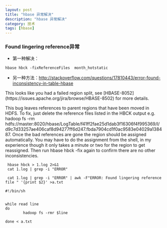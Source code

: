 ```yaml
---
layout: post
title: "hbase 异常解决"
description: "hbase 异常解决"
category: 技术
tags: [hbase]
---
```


### Found lingering reference异常

* 第一种解决：

```
hbase hbck -fixReferenceFiles  month_hotstatic
```

* 另一种方法：<http://stackoverflow.com/questions/17810443/error-found-inconsistency-in-table-hbase>

<div class="alert alert-warning">
		This looks like you had a failed region split, see [HBASE-8052] (https://issues.apache.org/jira/browse/HBASE-8502) for more details.

This bug leaves references to parent regions that have been moved in HDFS. To fix, just delete the reference files listed in the HBCK output e.g. hadoop fs -rm hdfs://master:8020/hbase/LogTable/f41ff2fae25d1dab3f16306f4f995369/l/d9c7d33257ae406caf8d94277ff6d247.fbda7904cd1f0ac9583e04029a138487.
Once the bad references are gone the region should be assigned automatically. You may have to do the assignment from the shell, in my experience though it only takes a minute or two for the region to get reassigned. Then run hbase hbck -fix again to confirm there are no other inconsistencies.
</div>

```
 hbase hbck > 1.log 2>&1
 cat 1.log | grep -i "ERROR" 
 
 cat 1.log | grep -i "ERROR" | awk -F"ERROR: Found lingering reference file " '{print $2}' >a.txt

#!/bin/sh


while read line
do
        hadoop fs -rmr $line

done < a.txt
```